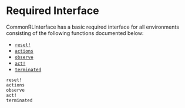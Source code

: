 # Required Interface

CommonRLInterface has a basic required interface for all environments consisting of the following functions documented below:

- [`reset!`](@ref)
- [`actions`](@ref)
- [`observe`](@ref)
- [`act!`](@ref)
- [`terminated`](@ref)

```@docs
reset!
actions
observe
act!
terminated
```
